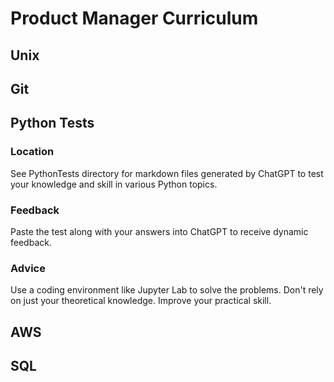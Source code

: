 # Product Manager Curriculum

## Unix

## Git

## Python Tests
### Location
See PythonTests directory for markdown files generated by ChatGPT to test your knowledge and skill in various Python topics.  
### Feedback
Paste the test along with your answers into ChatGPT to receive dynamic feedback.
### Advice
Use a coding environment like Jupyter Lab to solve the problems.  Don't rely on just your theoretical knowledge.  Improve your practical skill.

## AWS

## SQL
